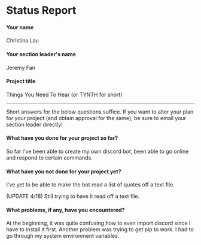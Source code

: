 # Status Report

#### Your name

Christina Lau

#### Your section leader's name

Jeremy Fan

#### Project title

Things You Need To Hear (or TYNTH for short)

***

Short answers for the below questions suffice. If you want to alter your plan for your project (and obtain approval for the same), be sure to email your section leader directly!

#### What have you done for your project so far?

So far I've been able to create my own discord bot, been able to go online and respond to certain commands.

#### What have you not done for your project yet?

I've yet to be able to make the bot read a list of quotes off a text file. 

(UPDATE 4/18)
Still trying to have it read off a text file.

#### What problems, if any, have you encountered?

At the beginning, it was quite confusing how to even import discord since I have to install it first. Another problem was trying to get pip to work. I had to go through my system environment variables.
